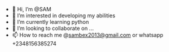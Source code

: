 - 👋 Hi, I’m @SAM
- 👀 I’m interested in developing my abilities
- 🌱 I’m currently learning python
- 💞️ I’m looking to collaborate on ...
- 📫 How to reach me  @sambex2013@gmail.com or whatsapp +2348156385274

<!---
lizsam4/lizsam4 is a ✨ special ✨ repository because its `README.md` (this file) appears on your GitHub profile.
You can click the Preview link to take a look at your changes.
--->
